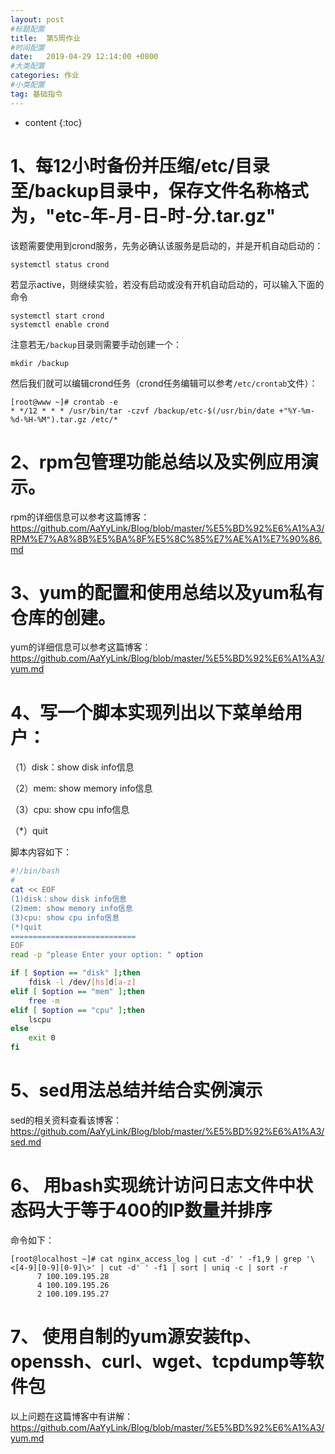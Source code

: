 ```yaml
---
layout: post
#标题配置
title:  第5周作业
#时间配置
date:   2019-04-29 12:14:00 +0800
#大类配置
categories: 作业
#小类配置
tag: 基础指令
---
```


* content
{:toc}



# 1、每12小时备份并压缩/etc/目录至/backup目录中，保存文件名称格式为，"etc-年-月-日-时-分.tar.gz"

该题需要使用到crond服务，先务必确认该服务是启动的，并是开机自动启动的：

```shell
systemctl status crond
```

若显示active，则继续实验，若没有启动或没有开机自动启动的，可以输入下面的命令

```shell
systemctl start crond
systemctl enable crond
```

注意若无`/backup`目录则需要手动创建一个：

```shell
mkdir /backup
```

然后我们就可以编辑crond任务（crond任务编辑可以参考`/etc/crontab`文件）：

```shell
[root@www ~]# crontab -e
* */12 * * * /usr/bin/tar -czvf /backup/etc-$(/usr/bin/date +"%Y-%m-%d-%H-%M").tar.gz /etc/*
```



# 2、rpm包管理功能总结以及实例应用演示。

rpm的详细信息可以参考这篇博客：https://github.com/AaYyLink/Blog/blob/master/%E5%BD%92%E6%A1%A3/RPM%E7%A8%8B%E5%BA%8F%E5%8C%85%E7%AE%A1%E7%90%86.md



# 3、yum的配置和使用总结以及yum私有仓库的创建。

yum的详细信息可以参考这篇博客：https://github.com/AaYyLink/Blog/blob/master/%E5%BD%92%E6%A1%A3/yum.md



# 4、写一个脚本实现列出以下菜单给用户：

（1）disk：show disk info信息

（2）mem: show memory info信息

（3）cpu: show cpu info信息

（*）quit

脚本内容如下：

```bash
#!/bin/bash
#
cat << EOF
(1)disk：show disk info信息
(2)mem: show memory info信息
(3)cpu: show cpu info信息
(*)quit
============================
EOF
read -p "please Enter your option: " option

if [ $option == "disk" ];then
    fdisk -l /dev/[hs]d[a-z]
elif [ $option == "mem" ];then
    free -m
elif [ $option == "cpu" ];then
    lscpu
else
    exit 0
fi
```



# 5、sed用法总结并结合实例演示

sed的相关资料查看该博客：https://github.com/AaYyLink/Blog/blob/master/%E5%BD%92%E6%A1%A3/sed.md



# 6、 用bash实现统计访问日志文件中状态码大于等于400的IP数量并排序

命令如下：

```shell
[root@localhost ~]# cat nginx_access_log | cut -d' ' -f1,9 | grep '\<[4-9][0-9][0-9]\>' | cut -d' ' -f1 | sort | uniq -c | sort -r
      7 100.109.195.28 
      4 100.109.195.26
      2 100.109.195.27
```



# 7、 使用自制的yum源安装ftp、openssh、curl、wget、tcpdump等软件包

以上问题在这篇博客中有讲解：https://github.com/AaYyLink/Blog/blob/master/%E5%BD%92%E6%A1%A3/yum.md





